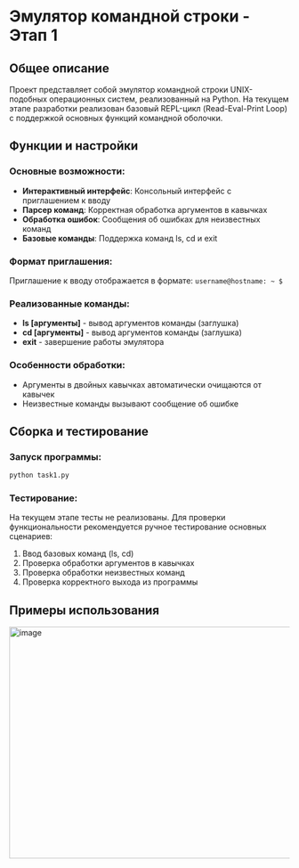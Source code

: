 # Эмулятор командной строки - Этап 1

## Общее описание
Проект представляет собой эмулятор командной строки UNIX-подобных операционных систем, реализованный на Python. На текущем этапе разработки реализован базовый REPL-цикл (Read-Eval-Print Loop) с поддержкой основных функций командной оболочки.

## Функции и настройки

### Основные возможности:
- **Интерактивный интерфейс**: Консольный интерфейс с приглашением к вводу
- **Парсер команд**: Корректная обработка аргументов в кавычках
- **Обработка ошибок**: Сообщения об ошибках для неизвестных команд
- **Базовые команды**: Поддержка команд ls, cd и exit

### Формат приглашения:
Приглашение к вводу отображается в формате: `username@hostname: ~ $ `

### Реализованные команды:
- **ls [аргументы]** - вывод аргументов команды (заглушка)
- **cd [аргументы]** - вывод аргументов команды (заглушка)
- **exit** - завершение работы эмулятора

### Особенности обработки:
- Аргументы в двойных кавычках автоматически очищаются от кавычек
- Неизвестные команды вызывают сообщение об ошибке

## Сборка и тестирование

### Запуск программы:
```bash
python task1.py
```

### Тестирование:
На текущем этапе тесты не реализованы. Для проверки функциональности рекомендуется ручное тестирование основных сценариев:
1. Ввод базовых команд (ls, cd)
2. Проверка обработки аргументов в кавычках
3. Проверка обработки неизвестных команд
4. Проверка корректного выхода из программы

## Примеры использования
<img width="994" height="416" alt="image" src="https://github.com/user-attachments/assets/f34561e7-def4-4d1b-b3ca-0ba4772352e2" />
